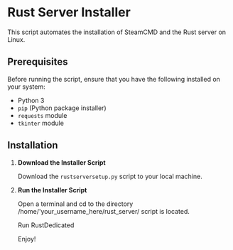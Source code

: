 # Rust Server Installer

This script automates the installation of SteamCMD and the Rust server on Linux. 

## Prerequisites

Before running the script, ensure that you have the following installed on your system:
- Python 3
- `pip` (Python package installer)
- `requests` module
- `tkinter` module



## Installation

1. **Download the Installer Script**

   Download the `rustserversetup.py` script to your local machine.

2. **Run the Installer Script**

   Open a terminal and cd to the directory /home/'your_username_here/rust_server/ script is located.

   Run RustDedicated

   Enjoy!
